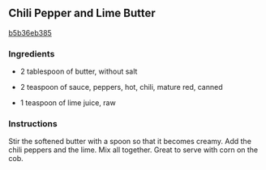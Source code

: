 ## Chili Pepper and Lime Butter

[b5b36eb385](http://tastykitchen.com/recipes/condiments/chili-pepper-and-lime-butter/)

### Ingredients

 - 2 tablespoon of butter, without salt

 - 2 teaspoon of sauce, peppers, hot, chili, mature red, canned

 - 1 teaspoon of lime juice, raw

### Instructions

Stir the softened butter with a spoon so that it becomes creamy. Add the chili peppers and the lime. Mix all together. Great to serve with corn on the cob.